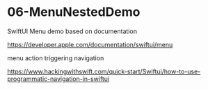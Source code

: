 # 06-MenuNestedDemo

SwiftUI Menu demo based on documentation

https://developer.apple.com/documentation/swiftui/menu

menu action triggering navigation

https://www.hackingwithswift.com/quick-start/Swiftui/how-to-use-programmatic-navigation-in-swiftui

